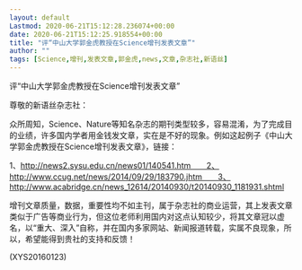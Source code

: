 ```yaml
---
layout: default
Lastmod: 2020-06-21T15:12:28.236074+00:00
date: 2020-06-21T15:12:25.918554+00:00
title: "评“中山大学郭金虎教授在Science增刊发表文章”"
author: ""
tags: [Science,增刊,发表文章,郭金虎,news,文章,杂志社,新语丝]
---
```


评“中山大学郭金虎教授在Science增刊发表文章”

尊敬的新语丝杂志社：

众所周知，Science、Nature等知名杂志的期刊类型较多，容易混淆，为了完成目的业绩，许多国内学者用金钱发文章，实在是不好的现象。例如这起例子《中山大学郭金虎教授在Science增刊发表文章》，链接：

1、http://news2.sysu.edu.cn/news01/140541.htm　　2、http://www.ccug.net/news/2014/09/29/183790.jhtm　　3、http://www.acabridge.cn/news_12614/20140930/t20140930_1181931.shtml

增刊文章质量，数据，重要性均不如主刊，属于杂志社的商业运营，其上发表文章类似于广告等商业行为，但这位老师利用国内对这点认知较少，将其文章冠以虚名，以“重大、深入”自称，并在国内多家网站、新闻报道转载，实属不良现象，所以，希望能得到贵社的支持和反馈！

(XYS20160123)

